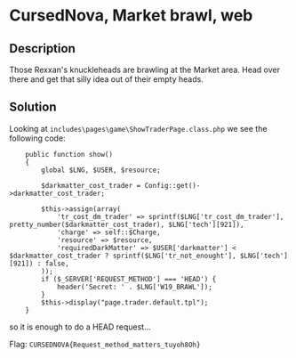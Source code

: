 # CursedNova, Market brawl, web 

## Description

Those Rexxan's knuckleheads are brawling at the Market area. Head over there and get that silly idea out of their empty heads.

## Solution

Looking at `includes\pages\game\ShowTraderPage.class.php` we see the following code:

```
    public function show()
    {
        global $LNG, $USER, $resource;

        $darkmatter_cost_trader = Config::get()->darkmatter_cost_trader;

        $this->assign(array(
            'tr_cost_dm_trader' => sprintf($LNG['tr_cost_dm_trader'], pretty_number($darkmatter_cost_trader), $LNG['tech'][921]),
            'charge' => self::$Charge,
            'resource' => $resource,
            'requiredDarkMatter' => $USER['darkmatter'] < $darkmatter_cost_trader ? sprintf($LNG['tr_not_enought'], $LNG['tech'][921]) : false,
        ));
        if ($_SERVER['REQUEST_METHOD'] === 'HEAD') {
            header('Secret: ' . $LNG['W19_BRAWL']);
        }
        $this->display("page.trader.default.tpl");
    }
```

so it is enough to do a HEAD request...

Flag: `CURSEDNOVA{Request_method_matters_tuyoh8Oh}`